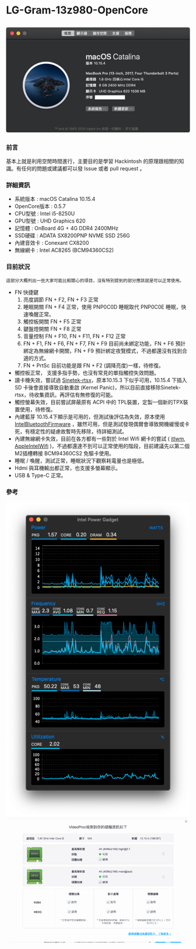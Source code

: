 # LG-Gram-13z980-OpenCore
![Hackintosh](Images/os.png)
-
### 前言
基本上就是利用空閒時間進行，主要目的是學習 Hackintosh 的原理跟相關的知識。有任何的問題或建議都可以發 Issue 或者 pull request	。
### 詳細資訊
+ 系統版本 : macOS Catalina 10.15.4
+ OpenCore版本 : 0.5.7
+ CPU型號 : Intel i5-8250U
+ GPU型號 : UHD Graphics 620
+ 記憶體 : OnBoard 4G + 4G DDR4 2400MHz
+ SSD硬碟 : ADATA SX8200PNP NVME SSD 256G
+ 內建音效卡 : Conexant CX8200
+ 無線網卡 : Intel AC8265 (BCM94360CS2)

### 目前狀況
	這部分大概列出一些大家可能比較關心的項目，沒有特別提到的部分應該就是可以正常使用。
+ FN 快捷鍵
	1.  亮度調節 FN + F2, FN + F3 正常
	2. 睡眠開關 FN + F4 正常，使用 PNP0C0D 睡眠取代 PNP0C0E 睡眠，快速喚醒正常。
	3. 觸控板開關 FN + F5 正常
	4. 鍵盤燈開關 FN + F8 正常
	5. 音量控制 FN + F10, FN + F11, FN + F12 正常
	6. FN + F1, FN + F6, FN + F7, FN + F9 目前尚未綁定功能，FN + F6 預計綁定為無線網卡開關，FN + F9 預計綁定夜覽模式，不過都還沒有找到合適的方式。
	7. FN + PrtSc 目前功能是跟 FN + F2 (調降亮度)一樣，待修復。
+ 觸控板正常， 支援多指手勢，也沒有常見的單指觸控失效問題。
+ 讀卡機失效，嘗試過 [Sinetek-rtsx](https://github.com/sinetek/Sinetek-rtsx)，原本10.15.3 下似乎可用，10.15.4 下插入 SD 卡後會直接導致自動重啟 (Kernel Panic)，所以目前直接移除Sinetek-rtsx，待收集資訊，再評估有無修復的可能。
+ 觸控螢幕失效，目前嘗試屏蔽原有 ACPI 中的 TPL裝置，定製一個新的TPX裝置使用，待修復。
+ 內建藍芽 10.15.4下顯示是可用的，但測試後評估為失效，原本使用 [IntelBluetoothFirmware](https://github.com/zxystd/IntelBluetoothFirmware) ，雖然可用，但是測試發現偶爾會導致開機緩慢或卡死，有穩定性的疑慮故暫時先移除，待詳細測試。
+ 內建無線網卡失效，目前在各方都有一些對於 Intel Wifi 網卡的嘗試 ( [itlwm](https://github.com/zxystd/itlwm), [AppleIntelWifi](https://github.com/AppleIntelWifi/adapter) )，不過都還達不到可以正常使用的階段，目前建議先以第二個M2插槽轉接 BCM94360CS2 免驅卡使用。
+ 睡眠 / 喚醒，測試正常，睡眠狀況下觀察耗電量也是極低。
+ Hdmi 與耳機輸出都正常，也支援多螢幕顯示。
+ USB & Type-C 正常。

### 參考
![CPU](Images/cpu.png)
![GPU](Images/gpu.png)

